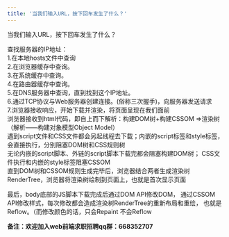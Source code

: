 ```yaml
---
title: '当我们输入URL，按下回车发生了什么？'
---   
```

当我们输入URL，按下回车发生了什么？  
  
查找服务器的IP地址：  
1.在本地hosts文件中查询  
2.在浏览器缓存中查询。  
3.在系统缓存中查询。  
4.在路由器缓存中查询。  
5.在DNS服务器中查询，直到找到这个IP地址。  
6.通过TCP协议与Web服务器创建连接。(俗称三次握手)，向服务器发送请求  
7.浏览器接收响应，开始下载并渲染，将页面呈现在我们面前  
 浏览器接收到html代码，即自上而下解析：构建DOM树+构建CSSOM =>渲染树（解析——构建对象模型Object Model）  
 遇到script文件和CSS文件都会另起线程去下载；内嵌的script标签和style标签，会直接执行，分别阻塞DOM树和CSS规则树  
 无论内嵌的script脚本、外链的script脚本下载完都会阻塞构建DOM树； CSS文件执行和内嵌的style标签阻塞CSSOM  
 直到DOM树和CSSOM规则生成完毕后，浏览器结合两者生成渲染树RenderTree，浏览器将渲染树绘制到页面上，也就是首次显示页面  

最后，body底部的JS脚本下载完成后通过DOM API修改DOM， 通过CSSOM API修改样式，每次修改都会造成渲染树RenderTree的重新布局和重绘， 也就是Reflow。（而修改颜色的话，只会Repaint 不会Reflow

****备注**：欢迎加入web前端求职招聘qq群：**668352707****